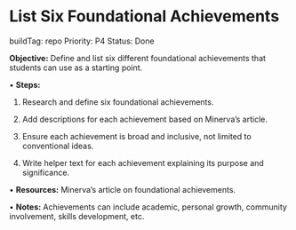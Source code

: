 # List Six Foundational Achievements

buildTag: repo
Priority: P4
Status: Done

**Objective:** Define and list six different foundational achievements that students can use as a starting point.

•	**Steps:**

1.	Research and define six foundational achievements.

2.	Add descriptions for each achievement based on Minerva’s article.

3.	Ensure each achievement is broad and inclusive, not limited to conventional ideas.

4.	Write helper text for each achievement explaining its purpose and significance.

•	**Resources:** Minerva’s article on foundational achievements.

•	**Notes:** Achievements can include academic, personal growth, community involvement, skills development, etc.